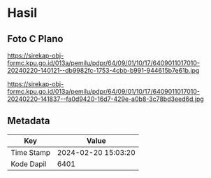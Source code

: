 # Hasil

## Foto C Plano

https://sirekap-obj-formc.kpu.go.id/013a/pemilu/pdpr/64/09/01/10/17/6409011017010-20240220-140121--db9982fc-1753-4cbb-b991-944615b7e61b.jpg

https://sirekap-obj-formc.kpu.go.id/013a/pemilu/pdpr/64/09/01/10/17/6409011017010-20240220-141837--fa0d9420-16d7-429e-a0b8-3c78bd3eed6d.jpg


## Metadata

| Key        | Value               |
| ---------- | ------------------- |
| Time Stamp | 2024-02-20 15:03:20 |
| Kode Dapil | 6401                |



